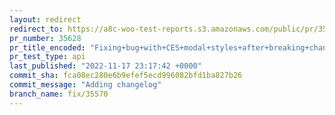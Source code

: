 ```yaml
---
layout: redirect
redirect_to: https://a8c-woo-test-reports.s3.amazonaws.com/public/pr/35628/api/index.html
pr_number: 35628
pr_title_encoded: "Fixing+bug+with+CES+modal+styles+after+breaking+change+in+GB+radio+component."
pr_test_type: api
last_published: "2022-11-17 23:17:42 +0000"
commit_sha: fca08ec280e6b9efef5ecd996082bfd1ba827b26
commit_message: "Adding changelog"
branch_name: fix/35570
---
```

